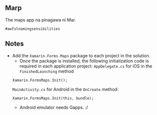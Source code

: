 ## Marp
The maps app na pinagawa ni Mar.

`#awfulnamingsensibilities`

## Notes
* Add the `Xamarin.Forms.Maps` package to each project in the solution.
	* Once the package is installed, the following initialization code is required in each application project:
	`AppDelegate.cs` for iOS in the `FinishedLaunching` method
	```
	Xamarin.FormsMaps.Init();
	```
	`MainActivity.cs` for Android in the `OnCreate` method:
	```
	Xamarin.FormsMaps.Init(this, bundle);
	```
	* Android emulator needs Gapps. :/
